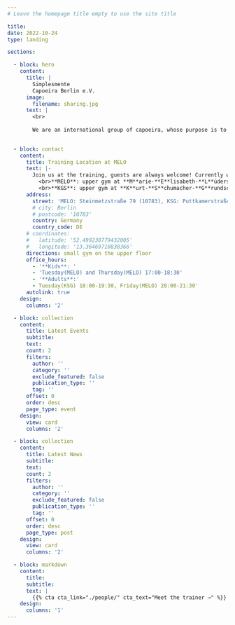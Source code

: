 ```yaml
---
# Leave the homepage title empty to use the site title

title:
date: 2022-10-24
type: landing

sections:

  - block: hero
    content:
      title: |
        Simplesmente 
        Capoeira Berlin e.V.
      image:
        filename: sharing.jpg
      text: |
        <br>
        
        We are an international group of capoeira, whose purpose is to implement the fundamentals of capoeira, focusing on the evolution of technique and basic principles.

  
  - block: contact
    content:
      title: Training Location at MELO 
      text: |-
        Join us at the training, guests are always welcome! Currently we have two adult training session and two kids training sessions at:
          <br>**MELO**: upper gym at **M**arie-**E**lisabeth-**L**üders-**O**berschule
          <br>**KGS**: upper gym at **K**urt-**S**chumacher-**G**rundschule
      address:
        street: 'MELO: Steinmetzstraße 79 (10783), KSG: Puttkamerstraße 19 (10969)'
        # city: Berlin 
        # postcode: '10783'
        country: Germany
        country_code: DE
      # coordinates:
      #   latitude: '52.499238779432005'
      #   longitude: '13.36469710838366'
      directions: small gym on the upper floor
      office_hours:
        - '**Kids**: '
        - 'Tuesday(MELO) and Thursday(MELO) 17:00-18:30'
        - '**Adults**:'
        - Tuesday(KSG) 18:00-19:30, Friday(MELO) 20:00-21:30'
      autolink: true
    design:
      columns: '2'

  - block: collection
    content:
      title: Latest Events 
      subtitle:
      text:
      count: 2
      filters:
        author: ''
        category: ''
        exclude_featured: false
        publication_type: ''
        tag: ''
      offset: 0
      order: desc
      page_type: event 
    design:
      view: card
      columns: '2'

  - block: collection
    content:
      title: Latest News
      subtitle:
      text:
      count: 2
      filters:
        author: ''
        category: ''
        exclude_featured: false
        publication_type: ''
        tag: ''
      offset: 0
      order: desc
      page_type: post
    design:
      view: card
      columns: '2'

  - block: markdown
    content:
      title:
      subtitle:
      text: |
        {{% cta cta_link="./people/" cta_text="Meet the trainer →" %}}
    design:
      columns: '1'
---
```


